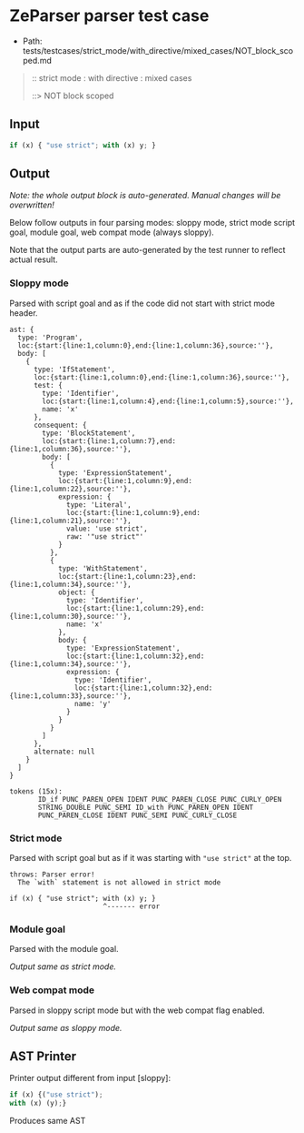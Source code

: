 # ZeParser parser test case

- Path: tests/testcases/strict_mode/with_directive/mixed_cases/NOT_block_scoped.md

> :: strict mode : with directive : mixed cases
>
> ::> NOT block scoped

## Input

`````js
if (x) { "use strict"; with (x) y; }
`````

## Output

_Note: the whole output block is auto-generated. Manual changes will be overwritten!_

Below follow outputs in four parsing modes: sloppy mode, strict mode script goal, module goal, web compat mode (always sloppy).

Note that the output parts are auto-generated by the test runner to reflect actual result.

### Sloppy mode

Parsed with script goal and as if the code did not start with strict mode header.

`````
ast: {
  type: 'Program',
  loc:{start:{line:1,column:0},end:{line:1,column:36},source:''},
  body: [
    {
      type: 'IfStatement',
      loc:{start:{line:1,column:0},end:{line:1,column:36},source:''},
      test: {
        type: 'Identifier',
        loc:{start:{line:1,column:4},end:{line:1,column:5},source:''},
        name: 'x'
      },
      consequent: {
        type: 'BlockStatement',
        loc:{start:{line:1,column:7},end:{line:1,column:36},source:''},
        body: [
          {
            type: 'ExpressionStatement',
            loc:{start:{line:1,column:9},end:{line:1,column:22},source:''},
            expression: {
              type: 'Literal',
              loc:{start:{line:1,column:9},end:{line:1,column:21},source:''},
              value: 'use strict',
              raw: '"use strict"'
            }
          },
          {
            type: 'WithStatement',
            loc:{start:{line:1,column:23},end:{line:1,column:34},source:''},
            object: {
              type: 'Identifier',
              loc:{start:{line:1,column:29},end:{line:1,column:30},source:''},
              name: 'x'
            },
            body: {
              type: 'ExpressionStatement',
              loc:{start:{line:1,column:32},end:{line:1,column:34},source:''},
              expression: {
                type: 'Identifier',
                loc:{start:{line:1,column:32},end:{line:1,column:33},source:''},
                name: 'y'
              }
            }
          }
        ]
      },
      alternate: null
    }
  ]
}

tokens (15x):
       ID_if PUNC_PAREN_OPEN IDENT PUNC_PAREN_CLOSE PUNC_CURLY_OPEN
       STRING_DOUBLE PUNC_SEMI ID_with PUNC_PAREN_OPEN IDENT
       PUNC_PAREN_CLOSE IDENT PUNC_SEMI PUNC_CURLY_CLOSE
`````

### Strict mode

Parsed with script goal but as if it was starting with `"use strict"` at the top.

`````
throws: Parser error!
  The `with` statement is not allowed in strict mode

if (x) { "use strict"; with (x) y; }
                       ^------- error
`````


### Module goal

Parsed with the module goal.

_Output same as strict mode._

### Web compat mode

Parsed in sloppy script mode but with the web compat flag enabled.

_Output same as sloppy mode._

## AST Printer

Printer output different from input [sloppy]:

````js
if (x) {("use strict");
with (x) (y);}
````

Produces same AST
